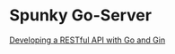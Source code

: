 # Spunky Go-Server

[Developing a RESTful API with Go and Gin](https://go.dev/doc/tutorial/web-service-gin)
